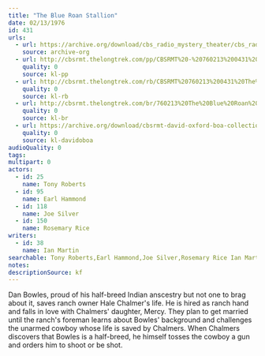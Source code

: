 ```yaml
---
title: "The Blue Roan Stallion"
date: 02/13/1976
id: 431
urls: 
  - url: https://archive.org/download/cbs_radio_mystery_theater/cbs_radio_mystery_theater-0401-0450.zip/cbs_radio_mystery_theater-0401-0450%2Fcbsrmt_0431_the_blue_roan.mp3
    source: archive-org
  - url: http://cbsrmt.thelongtrek.com/pp/CBSRMT%20-%20760213%200431%20The%20Blue%20Roan%20Stallion_pp.mp3
    quality: 0
    source: kl-pp
  - url: http://cbsrmt.thelongtrek.com/rb/CBSRMT%20760213%200431%20The%20Blue%20Roan%20Stallion_wuwm%20recorded%206_30_76.mp3
    quality: 0
    source: kl-rb
  - url: http://cbsrmt.thelongtrek.com/br/760213%20The%20Blue%20Roan%20Stallion%20WOR.mp3
    quality: 0
    source: kl-br
  - url: https://archive.org/download/cbsrmt-david-oxford-boa-collection/CBSRMT-760213-0431-The-Blue-Roan-Stallion-(128-44)_WBBM-JE-{BoA}.mp3
    quality: 0
    source: kl-davidoboa
audioQuality: 0
tags: 
multipart: 0
actors:  
  - id: 25
    name: Tony Roberts  
  - id: 95
    name: Earl Hammond  
  - id: 118
    name: Joe Silver  
  - id: 150
    name: Rosemary Rice
writers:  
  - id: 38
    name: Ian Martin
searchable: Tony Roberts,Earl Hammond,Joe Silver,Rosemary Rice Ian Martin
notes: 
descriptionSource: kf
---
```

Dan Bowles, proud of his half-breed Indian anscestry but not one to brag about it, saves ranch owner Hale Chalmer's life. He is hired as ranch hand and falls in love with Chalmers' daughter, Mercy. They plan to get married until the ranch's foreman learns about Bowles' background and challenges the unarmed cowboy whose life is saved by Chalmers. When Chalmers discovers that Bowles is a half-breed, he himself tosses the cowboy a gun and orders him to shoot or be shot.